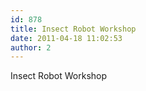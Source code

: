 ```yaml
---
id: 878
title: Insect Robot Workshop
date: 2011-04-18 11:02:53
author: 2
---
```


Insect Robot Workshop
